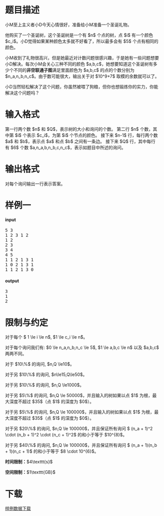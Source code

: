 # 题目描述

<p>小M至上主义者小D今天心情很好，准备给小M准备一个圣诞礼物。</p>
<p>他购买了一个圣诞树，这个圣诞树是一个有 $n$ 个点的树，点 $i$ 有一个颜色 $c_i$。小D觉得如果某种颜色太多就不好看了，所以最多会有 $5$ 个点有相同的颜色。</p>
<p>小M收到了礼物很高兴，但是她最近对计数问题很感兴趣，于是她有一些问题想要小D解决。每次小M会关心三种不同的颜色 $a,b,c$，她想要知道这个圣诞树有多少个不同的<strong>非空联通子图</strong>满足里面颜色为 $a,b,c$ 的点的个数分别为 $n_a,n_b,n_c$。由于数可能很大，输出关于对 $10^9+7$ 取模的余数就可以了。</p>
<p>小D当然轻松解决了这个问题，你虽然被喂了狗粮，但你也想锻炼你的实力，你能解决这个问题吗？</p>

# 输入格式


<p>第一行两个数 $n$ 和 $Q$，表示树的大小和询问的个数。
第二行 $n$ 个数，其中第 $i$ 个表示 $c_i$，为第 $i$ 个节点的颜色。
接下来 $n-1$ 行，每行两个数 $a$ 和 $b$，表示点 $a$ 和点 $b$ 之间有一条边。
接下来 $Q$ 行，其中每行有 $6$ 个数 $a,n_a,b,n_b,c,n_c$，表示如题目中所述的询问。</p>

# 输出格式


<p>对每个询问输出一行表示答案。</p>

# 样例一


<h4>input</h4>
<pre>5 3
1 2 3 1 2
1 2
2 3
3 4
4 5
1 1 2 1 3 1
1 0 2 1 3 1
1 1 2 1 3 0
</pre>

<h4>output</h4>
<pre>3
1
2
</pre>


# 限制与约定


<p>对于每个 $ 1 \le i \le n$, $1 \le c_i \le n$。</p>
<p>对于每个询问我们有: $0 \le n_a,n_b,n_c \le 5$, $1 \le a,b,c \le n$ 以及 $a,b,c$ 两两不同。</p>
<p>对于 $10\%$ 的询问, $n,Q \le10$。</p>
<p>对于另 $10\%$ 的询问, $n\le15,Q\le50$。</p>
<p>对于另 $10\%$ 的询问, $n,Q \le1000$。</p>
<p>对于另 $5\%$ 的询问, $n,Q \le 50000$，并且输入的树如果以点 $1$ 为根，最大深度不超过 $35$（点 $1$ 的深度为 $0$）。</p>
<p>对于另 $5\%$ 的询问, $n,Q \le 100000$，并且输入的树如果以点 $1$ 为根，最大深度不超过 $35$（点 $1$ 的深度为 $0$）。</p>
<p>对于另 $20\%$ 的询问, $n,Q \le 100000$，并且保证所有询问 $ (n_a + 1)^2 \cdot (n_b + 1)^2 \cdot (n_c + 1)^2$ 的和小于等于 $10^{8}$。</p>
<p>对于另 $40\%$ 的询问, $n,Q \le 100000$，并且保证所有询问 $ (n_a + 1)(n_b + 1)(n_c + 1)$ 的和小于等于 $8 \cdot 10^{6}$。</p>
<p><strong>时间限制：</strong>$4\texttt{s}$</p>
<p><strong>空间限制：</strong>$1\texttt{GB}$</p>

# 下载


<p><a href="/download.php?type=problem&amp;id=271">样例数据下载</a></p>
